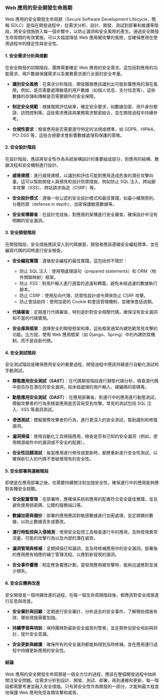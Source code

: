 ### **Web 應用的安全開發生命周期**

Web 應用的安全開發生命周期（Secure Software Development Lifecycle，簡稱 SDLC）是指在開發過程中，從需求分析、設計、開發、測試到部署和維護等階段，將安全措施嵌入每一個步驟中，以防止漏洞和安全風險的產生。通過安全開發生命周期的有效實施，可以大幅度降低 Web 應用被攻擊的風險，並確保應用在使用過程中的穩定性與安全性。

#### **1. 安全需求分析與規劃**

在安全開發的初期階段，團隊需要確定 Web 應用的安全需求。這包括對應用的功能需求、用戶數據保護需求以及業務需求進行全面的安全考量。

- **識別安全風險**：在需求分析階段，開發團隊應該識別出可能影響應用的潛在風險。例如，是否需要處理敏感的用戶數據（如個人信息、支付信息等），這些數據的存儲和傳輸是否需要額外的安全保障。
  
- **制定安全規範**：根據風險評估結果，確定安全要求，如數據加密、用戶身份驗證、訪問控制等。這些需求應該與業務需求緊密結合，並在開發過程中持續參考。

- **合規性要求**：檢查應用是否需要遵守特定的法規或標準，如 GDPR、HIPAA、PCI DSS 等，這些合規要求會影響數據處理和保護的策略。

#### **2. 安全設計階段**

在設計階段，應該將安全性作為系統架構設計的重要組成部分，對應用的結構、數據流程和安全機制進行設計。

- **威脅建模**：進行威脅建模，以識別和評估可能對應用造成危害的潛在攻擊向量。這可以幫助開發人員預見和設計防禦措施，例如防止 SQL 注入、跨站腳本攻擊（XSS）、跨站請求偽造（CSRF）等。

- **安全設計模式**：遵循一些公認的安全設計模式和最佳實踐，如最小權限原則、分層防禦（defense in depth）、加密保護敏感數據等。

- **安全架構審查**：在設計完成後，對應用的架構進行安全審查，確保設計中沒有明顯的安全漏洞。

#### **3. 安全開發階段**

在開發階段，安全措施應該深入到代碼層面，開發者應該遵循安全編程標準，並在編寫代碼的同時進行安全檢查。

- **安全編程實踐**：遵循安全編程的最佳實踐，這包括但不限於：
  - 防止 SQL 注入：使用預處理語句（prepared statements）和 ORM（物件關聯映射）框架。
  - 防止 XSS：對用戶輸入進行適當的過濾和轉義，避免未經過濾的數據執行腳本。
  - 防止 CSRF：使用反向代理、防禦性設計或令牌來防止 CSRF 攻擊。
  - 防止會話劫持：使用加密的 Cookie 和會話管理機制，並確保會話過期。

- **代碼審查**：定期進行代碼審查，特別是針對安全相關代碼，確保沒有安全漏洞和不當的代碼實現。

- **安全庫與框架**：選擇安全的開發框架和庫，這些框架通常內建防範常見攻擊的功能。比方說，使用 Web 應用框架（如 Django、Spring）中的內建防禦機制，而不是自創代碼。

#### **4. 安全測試階段**

安全測試階段是確保應用安全的重要過程，開發過程中應該持續進行自動化測試和手動測試。

- **靜態應用安全測試（SAST）**：在代碼開發階段進行靜態代碼分析，檢查源代碼中是否存在潛在的安全漏洞，如未經處理的用戶輸入、硬編碼的密碼等。

- **動態應用安全測試（DAST）**：在應用部署後，對運行中的應用進行動態測試，模擬攻擊者的行為來檢查應用是否容易受到攻擊。常見的測試包括 SQL 注入、XSS 等漏洞測試。

- **滲透測試**：模擬實際攻擊者的行為，進行更深入的安全測試，幫助識別和修復漏洞。

- **漏洞掃描**：使用自動化工具掃描應用，檢查是否有已知的安全漏洞（例如，使用開源組件中的漏洞或不安全的配置）。

- **安全性回歸測試**：每當應用進行修改或更新時，都應重新進行安全性測試，以確保新引入的代碼不會破壞現有的安全性。

#### **5. 安全部署與運維階段**

即便是在應用部署之後，也需要持續關注和加強安全性，確保運行中的應用能夠應對各種安全挑戰。

- **安全配置管理**：在部署時，應確保系統和應用的配置符合安全最佳實踐，並且避免使用弱密碼、公開的服務端口等。

- **數據加密與備份**：部署的應用應該對敏感數據進行加密處理，並定期備份數據，以防止數據丟失或篡改。

- **運行時監控與入侵檢測**：使用安全監控工具檢查運行中的應用，及時發現異常流量、可能的攻擊行為以及內部的潛在威脅。

- **漏洞管理與修補**：定期掃描已知漏洞，並及時修補應用中的安全漏洞。部署後的應用應有相應的補丁管理流程，以應對新發現的漏洞。

- **安全事件響應**：制定應急響應計劃，當發現應用被攻擊時，能夠迅速應對並減少損失。

#### **6. 安全反饋與改進**

安全開發是一個持續改進的過程，在每一個生命周期階段後，都應該對安全措施進行反思與改進。

- **安全審計與回顧**：定期進行安全審計，分析過去的安全事件，了解哪些措施有效、哪些措施需要加強。

- **持續學習與培訓**：保持團隊對最新安全威脅的警覺，並定期參加安全培訓與研討，提升安全意識。

- **安全更新與維護**：確保所有的安全漏洞都能夠得到及時修補，並在應用運行過程中持續更新應用的安全性。

#### **結論**

Web 應用的安全開發生命周期是一個全方位的過程，應該在整個開發過程中始終關注安全問題。從需求分析到設計、開發、測試、部署，再到運維和更新，每一階段都需要考慮並融入安全措施。只有將安全性作為開發的一部分，才能夠最大程度地保護 Web 應用免受各類攻擊和威脅。